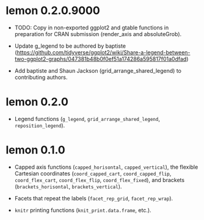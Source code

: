 # lemon 0.2.0.9000

* TODO: Copy in non-exported ggplot2 and gtable functions in preparation for 
CRAN submission (render_axis and absoluteGrob).

* Update g_legend to be authored by baptiste
(https://github.com/tidyverse/ggplot2/wiki/Share-a-legend-between-two-ggplot2-graphs/047381b48b0f0ef51a174286a595817f01a0dfad)

* Add baptiste and Shaun Jackson (grid_arrange_shared_legend) to contributing
authors.

# lemon 0.2.0

* Legend functions (`g_legend`, `grid_arrange_shared_legend`, `reposition_legend`).

# lemon 0.1.0

* Capped axis functions (`capped_horisontal`, `capped_vertical`), the flexible
Cartesian coordinates (`coord_capped_cart`, `coord_capped_flip`, 
`coord_flex_cart`, `coord_flex_flip`, `coord_flex_fixed`), and brackets 
(`brackets_horisontal`, `brackets_vertical`).

* Facets that repeat the labels (`facet_rep_grid`, `facet_rep_wrap`).

* `knitr` printing functions (`knit_print.data.frame`, etc.).